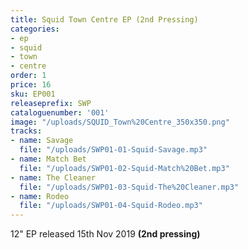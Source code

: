 ```yaml
---
title: Squid Town Centre EP (2nd Pressing)
categories:
- ep
- squid
- town
- centre
order: 1
price: 16
sku: EP001
releaseprefix: SWP
cataloguenumber: '001'
image: "/uploads/SQUID_Town%20Centre_350x350.png"
tracks:
- name: Savage
  file: "/uploads/SWP01-01-Squid-Savage.mp3"
- name: Match Bet
  file: "/uploads/SWP01-02-Squid-Match%20Bet.mp3"
- name: The Cleaner
  file: "/uploads/SWP01-03-Squid-The%20Cleaner.mp3"
- name: Rodeo
  file: "/uploads/SWP01-04-Squid-Rodeo.mp3"
---
```


12" EP released 15th Nov 2019 **(2nd pressing)**
